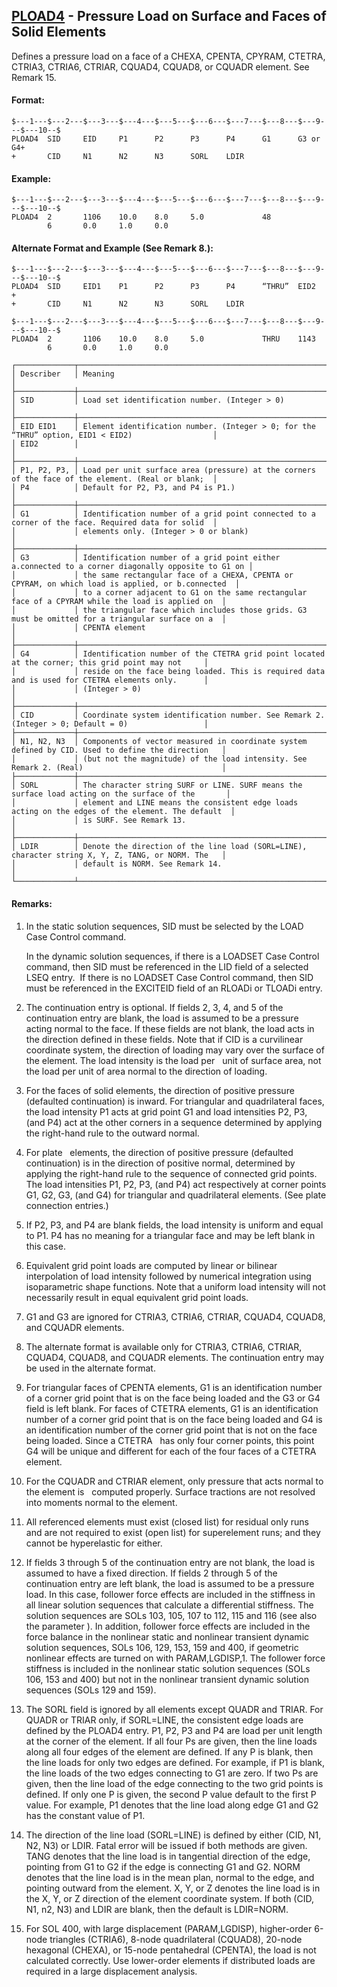 ## [PLOAD4](https://help.hexagonmi.com/bundle/MSC_Nastran_2022.4/page/Nastran_Combined_Book/qrg/bulkp/TOC.PLOAD4.xhtml) - Pressure Load on Surface and Faces of Solid Elements

Defines a pressure load on a face of a CHEXA, CPENTA, CPYRAM, CTETRA, CTRIA3, CTRIA6, CTRIAR, CQUAD4, CQUAD8, or CQUADR element. See Remark  15.

#### Format:

```nastran
$---1---$---2---$---3---$---4---$---5---$---6---$---7---$---8---$---9---$---10--$
PLOAD4  SID     EID     P1      P2      P3      P4      G1      G3 or G4+       
+       CID     N1      N2      N3      SORL    LDIR                            
```

#### Example:

```nastran
$---1---$---2---$---3---$---4---$---5---$---6---$---7---$---8---$---9---$---10--$
PLOAD4  2       1106    10.0    8.0     5.0             48                      
        6       0.0     1.0     0.0                                             
```

#### Alternate Format and Example (See Remark 8.):

```nastran
$---1---$---2---$---3---$---4---$---5---$---6---$---7---$---8---$---9---$---10--$
PLOAD4  SID     EID1    P1      P2      P3      P4      “THRU”  EID2    +       
+       CID     N1      N2      N3      SORL    LDIR                            
```

```nastran
$---1---$---2---$---3---$---4---$---5---$---6---$---7---$---8---$---9---$---10--$
PLOAD4  2       1106    10.0    8.0     5.0             THRU    1143            
        6       0.0     1.0     0.0                                             
```

```text
┌─────────────┬───────────────────────────────────────────────────────────────────────────────────────────────────┐
│ Describer   │ Meaning                                                                                           │
├─────────────┼───────────────────────────────────────────────────────────────────────────────────────────────────┤
│ SID         │ Load set identification number. (Integer > 0)                                                     │
├─────────────┼───────────────────────────────────────────────────────────────────────────────────────────────────┤
│ EID EID1    │ Element identification number. (Integer > 0; for the “THRU” option, EID1 < EID2)                  │
│ EID2        │                                                                                                   │
├─────────────┼───────────────────────────────────────────────────────────────────────────────────────────────────┤
│ P1, P2, P3, │ Load per unit surface area (pressure) at the corners of the face of the element. (Real or blank;  │
│ P4          │ Default for P2, P3, and P4 is P1.)                                                                │
├─────────────┼───────────────────────────────────────────────────────────────────────────────────────────────────┤
│ G1          │ Identification number of a grid point connected to a corner of the face. Required data for solid  │
│             │ elements only. (Integer > 0 or blank)                                                             │
├─────────────┼───────────────────────────────────────────────────────────────────────────────────────────────────┤
│ G3          │ Identification number of a grid point either a.connected to a corner diagonally opposite to G1 on │
│             │ the same rectangular face of a CHEXA, CPENTA or CPYRAM, on which load is applied, or b.connected  │
│             │ to a corner adjacent to G1 on the same rectangular face of a CPYRAM while the load is applied on  │
│             │ the triangular face which includes those grids. G3 must be omitted for a triangular surface on a  │
│             │ CPENTA element                                                                                    │
├─────────────┼───────────────────────────────────────────────────────────────────────────────────────────────────┤
│ G4          │ Identification number of the CTETRA grid point located at the corner; this grid point may not     │
│             │ reside on the face being loaded. This is required data and is used for CTETRA elements only.      │
│             │ (Integer > 0)                                                                                     │
├─────────────┼───────────────────────────────────────────────────────────────────────────────────────────────────┤
│ CID         │ Coordinate system identification number. See Remark 2. (Integer > 0; Default = 0)                 │
├─────────────┼───────────────────────────────────────────────────────────────────────────────────────────────────┤
│ N1, N2, N3  │ Components of vector measured in coordinate system defined by CID. Used to define the direction   │
│             │ (but not the magnitude) of the load intensity. See Remark 2. (Real)                               │
├─────────────┼───────────────────────────────────────────────────────────────────────────────────────────────────┤
│ SORL        │ The character string SURF or LINE. SURF means the surface load acting on the surface of the       │
│             │ element and LINE means the consistent edge loads acting on the edges of the element. The default  │
│             │ is SURF. See Remark 13.                                                                           │
├─────────────┼───────────────────────────────────────────────────────────────────────────────────────────────────┤
│ LDIR        │ Denote the direction of the line load (SORL=LINE), character string X, Y, Z, TANG, or NORM. The   │
│             │ default is NORM. See Remark 14.                                                                   │
└─────────────┴───────────────────────────────────────────────────────────────────────────────────────────────────┘
```

#### Remarks:

1. In the static solution sequences, SID must be selected by the LOAD Case Control command.

     In the dynamic solution sequences, if there is a LOADSET Case Control command, then SID must be referenced in the LID field of a selected LSEQ entry.  If there is no LOADSET Case Control command, then SID must be referenced in the EXCITEID field of an RLOADi or TLOADi entry.

2. The continuation entry is optional. If fields 2, 3, 4, and 5 of the continuation entry are blank, the load is assumed to be a pressure acting normal to the face. If these fields are not blank, the load acts in the direction defined in these fields. Note that if CID is a curvilinear coordinate system, the direction of loading may vary over the surface of the element. The load intensity is the load per   unit of surface area, not the load per unit of area normal to the direction of loading.
3. For the faces of solid elements, the direction of positive pressure (defaulted continuation) is inward. For triangular and quadrilateral faces, the load intensity P1 acts at grid point G1 and load intensities P2, P3, (and P4) act at the other corners in a sequence determined by applying the right-hand rule to the outward normal.
4. For plate   elements, the direction of positive pressure (defaulted continuation) is in the direction of positive normal, determined by applying the right-hand rule to the sequence of connected grid points. The load intensities P1, P2, P3, (and P4) act respectively at corner points G1, G2, G3, (and G4) for triangular and quadrilateral elements. (See plate connection entries.)
5. If P2, P3, and P4 are blank fields, the load intensity is uniform and equal to P1. P4 has no meaning for a triangular face and may be left blank in this case.
6. Equivalent grid point loads are computed by linear or bilinear interpolation of load intensity followed by numerical integration using isoparametric shape functions. Note that a uniform load intensity will not necessarily result in equal equivalent grid point loads.
7. G1 and G3 are ignored for CTRIA3, CTRIA6, CTRIAR, CQUAD4, CQUAD8, and CQUADR elements.
8. The alternate format is available only for CTRIA3, CTRIA6, CTRIAR, CQUAD4, CQUAD8, and CQUADR elements. The continuation entry may be used in the alternate format.
9. For triangular faces of CPENTA elements, G1 is an identification number of a corner grid point that is on the face being loaded and the G3 or G4 field is left blank. For faces of CTETRA elements, G1 is an identification number of a corner grid point that is on the face being loaded and G4 is an identification number of the corner grid point that is not on the face being loaded. Since a CTETRA   has only four corner points, this point G4 will be unique and different for each of the four faces of a CTETRA   element.
10. For the CQUADR and CTRIAR element, only pressure that acts normal to the element is   computed properly. Surface tractions are not resolved into moments normal to the element.
11. All referenced elements must exist (closed list) for residual only runs and are not required to exist (open list) for superelement runs; and they cannot be hyperelastic for either.
12. If fields 3 through 5 of the continuation entry are not blank, the load is assumed to have a fixed direction. If fields 2 through 5 of the continuation entry are left blank, the load is assumed to be a pressure load. In this case, follower force effects are included in the stiffness in all linear solution sequences that calculate a differential stiffness. The solution sequences are SOLs 103, 105, 107 to 112, 115 and 116 (see also the parameter  ). In addition, follower force effects are included in the force balance in the nonlinear static and nonlinear transient dynamic solution sequences, SOLs 106, 129, 153, 159 and 400, if geometric nonlinear effects are turned on with PARAM,LGDISP,1. The follower force stiffness is included in the nonlinear static solution sequences (SOLs 106, 153 and 400) but not in the nonlinear transient dynamic solution sequences (SOLs 129 and 159).
13. The SORL field is ignored by all elements except QUADR and TRIAR. For QUADR or TRIAR only, if SORL=LINE, the consistent edge loads are defined by the PLOAD4 entry. P1, P2, P3 and P4 are load per unit length at the corner of the element. If all four Ps are given, then the line loads along all four edges of the element are defined. If any P is blank, then the line loads for only two edges are defined. For example, if P1 is blank, the line loads of the two edges connecting to G1 are zero. If two Ps are given, then the line load of the edge connecting to the two grid points is defined. If only one P is given, the second P value default to the first P value. For example, P1 denotes that the line load along edge G1 and G2 has the constant value of P1.
14. The direction of the line load (SORL=LINE) is defined by either (CID, N1, N2, N3) or LDIR. Fatal error will be issued if both methods are given. TANG denotes that the line load is in tangential direction of the edge, pointing from G1 to G2 if the edge is connecting G1 and G2. NORM denotes that the line load is in the mean plan, normal to the edge, and pointing outward from the element. X, Y, or Z denotes the line load is in the X, Y, or Z direction of the element coordinate system. If both (CID, N1, n2, N3) and LDIR are blank, then the default is LDIR=NORM.
15. For SOL 400, with large displacement (PARAM,LGDISP), higher-order 6-node triangles (CTRIA6), 8-node quadrilateral (CQUAD8), 20-node hexagonal (CHEXA), or 15-node pentahedral (CPENTA), the load is not calculated correctly. Use lower-order elements if distributed loads are required in a large displacement analysis.

